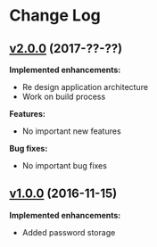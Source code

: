 # Change Log

## [v2.0.0](#) (2017-??-??)

**Implemented enhancements:**

- Re design application architecture
- Work on build process

**Features:**

- No important new features

**Bug fixes:**

- No important bug fixes

## [v1.0.0](https://github.com/mredjem/password-keeper/tree/master) (2016-11-15)

**Implemented enhancements:**

- Added password storage
